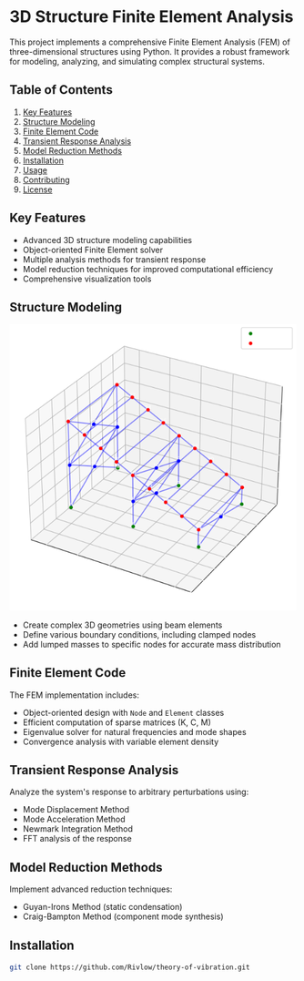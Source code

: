 # 3D Structure Finite Element Analysis

This project implements a comprehensive Finite Element Analysis (FEM) of three-dimensional structures using Python. It provides a robust framework for modeling, analyzing, and simulating complex structural systems.

## Table of Contents

1. [Key Features](#key-features)
2. [Structure Modeling](#structure-modeling)
3. [Finite Element Code](#finite-element-code)
4. [Transient Response Analysis](#transient-response-analysis)
5. [Model Reduction Methods](#model-reduction-methods)
6. [Installation](#installation)
7. [Usage](#usage)
8. [Contributing](#contributing)
9. [License](#license)

## Key Features

- Advanced 3D structure modeling capabilities
- Object-oriented Finite Element solver
- Multiple analysis methods for transient response
- Model reduction techniques for improved computational efficiency
- Comprehensive visualization tools

## Structure Modeling

![3D Structure Model](Pictures/structure.png)

- Create complex 3D geometries using beam elements
- Define various boundary conditions, including clamped nodes
- Add lumped masses to specific nodes for accurate mass distribution

## Finite Element Code

The FEM implementation includes:

- Object-oriented design with `Node` and `Element` classes
- Efficient computation of sparse matrices (K, C, M)
- Eigenvalue solver for natural frequencies and mode shapes
- Convergence analysis with variable element density

## Transient Response Analysis

Analyze the system's response to arbitrary perturbations using:

- Mode Displacement Method
- Mode Acceleration Method
- Newmark Integration Method
- FFT analysis of the response

## Model Reduction Methods

Implement advanced reduction techniques:

- Guyan-Irons Method (static condensation)
- Craig-Bampton Method (component mode synthesis)

## Installation

```bash
git clone https://github.com/Rivlow/theory-of-vibration.git
```
